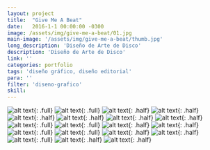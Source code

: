 ```yaml
---
layout: project
title:  "Give Me A Beat"
date:   2016-1-1 00:00:00 -0300
image: /assets/img/give-me-a-beat/01.jpg
main-image: '/assets/img/give-me-a-beat/thumb.jpg'
long_description: 'Diseño de Arte de Disco'
description: 'Diseño de Arte de Disco'
link: ''
categories: portfolio
tags: 'diseño gráfico, diseño editorial'
para: ''
filter: 'diseno-grafico'
skill: 
---
```


![alt text](/assets/img/give-me-a-beat/01.jpg "Give Me A Beat"){: .full}
![alt text](/assets/img/give-me-a-beat/02.jpg "Give Me A Beat"){: .full}
![alt text](/assets/img/give-me-a-beat/03.jpg "Give Me A Beat"){: .half}
![alt text](/assets/img/give-me-a-beat/04.jpg "Give Me A Beat"){: .half}
![alt text](/assets/img/give-me-a-beat/05.jpg "Give Me A Beat"){: .half}
![alt text](/assets/img/give-me-a-beat/06.jpg "Give Me A Beat"){: .half}
![alt text](/assets/img/give-me-a-beat/07.jpg "Give Me A Beat"){: .half}
![alt text](/assets/img/give-me-a-beat/08.jpg "Give Me A Beat"){: .half}
![alt text](/assets/img/give-me-a-beat/09.jpg "Give Me A Beat"){: .full}
![alt text](/assets/img/give-me-a-beat/10.jpg "Give Me A Beat"){: .full}
![alt text](/assets/img/give-me-a-beat/11.jpg "Give Me A Beat"){: .half}
![alt text](/assets/img/give-me-a-beat/12.jpg "Give Me A Beat"){: .half}
![alt text](/assets/img/give-me-a-beat/13.jpg "Give Me A Beat"){: .full}
![alt text](/assets/img/give-me-a-beat/14.jpg "Give Me A Beat"){: .full}
![alt text](/assets/img/give-me-a-beat/15.jpg "Give Me A Beat"){: .half}
![alt text](/assets/img/give-me-a-beat/16.jpg "Give Me A Beat"){: .half}
![alt text](/assets/img/give-me-a-beat/17.jpg "Give Me A Beat"){: .full}
![alt text](/assets/img/give-me-a-beat/18.jpg "Give Me A Beat"){: .half}
![alt text](/assets/img/give-me-a-beat/19.jpg "Give Me A Beat"){: .half}